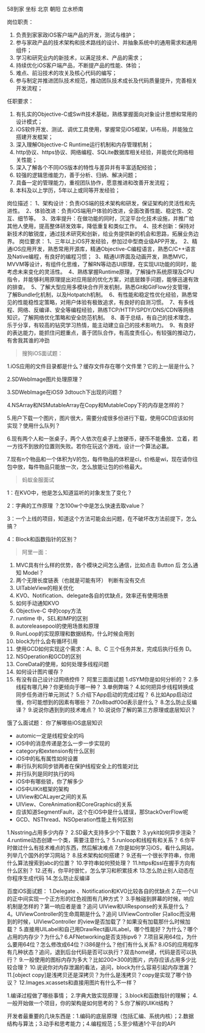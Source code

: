 58到家 坐标 北京 朝阳 立水桥南

岗位职责：
1) 负责到家家政iOS客户端产品的开发，测试与维护；
2) 参与家政产品的技术架构和技术路线的设计、并抽象系统中的通用需求和通用组件；
3) 学习和研究业内的新技术，以满足技术、产品的需求；
4) 持续优化iOS客户端产品，不断提产品的性能、体验；
5) 难点、前沿技术的攻关及核心代码的编写；
6) 参与制定并推进团队技术规范，推动团队技术成长及代码质量提升，完善相关开发流程；


任职要求：
1) 有扎实的Objective-C或Swift技术基础，熟练掌握面向对象设计思想和常用的设计模式；
2) iOS软件开发、测试、调优工具使用，掌握常见iOS框架，UI布局，并能独立搭建开发框架；
3) 深入理解Objective-C Runtime运行机制和内存管理机制；
4) http协议、https协议、网络编程、SQLite数据库相关经验，并能优化网络相关性能；
5) 深入了解各个不同iOS版本的特性与差异并有丰富适配经验；
6) 较强的逻辑思维能力，善于分析、归纳、解决问题；
7) 具备一定的管理能力，重视团队协作，愿意推进和改善开发流程；
8) 本科及以上学历，5年以上或同等开发经验；


岗位描述：
1、架构设计：负责iOS端的技术架构和研发，保证架构的灵活性和先进性。  2、体验改进：负责iOS端用户体验的改进，全面改善性能、稳定性、交互、细节等。  3、效率提升：在做功能的同时，沉淀平台化技术设施，并推广给其他人使用，提高整体研发效率，降低重复和类似工作。  4、技术创新：保持对新技术的敏锐度，通过技术研究和创新，给业务提供新的机会和思路，拓展业务边界。
岗位要求：
1、三年以上iOS开发经验，参加过中型商业级APP开发。  2、精通iOS应用开发，熟悉常用开源库，精通Objective-C编程语言，熟悉C/C++语言及Native编程，有良好的编程习惯；  3、精通UI界面及动画开发，熟悉MVC，MVVM等设计，有组件化思维，了解RN等动态UI原理，在实现UI功能的同时，能考虑未来变化的灵活性。  4、熟练掌握Runtime原理，了解操作系统原理及CPU指令，并能够利用原理提出对应用层的优化方案，对底层棘手问题，能够迅速有效的排查。  5、了解大型应用多模块合作开发机制，熟悉Git和GitFlow分支管理，了解Bundle化机制，以及Hotpatch机制。  6、有性能和稳定性优化经验，熟悉常见的性能稳性定策略，对用户体验有极致追求，有良好的自测习惯。  7、有多线程、网络、反编译、安全等编程经验，熟练TCP/HTTP/SPDY/DNS/CDN等网络知识，了解网络优化策略和安全防范机制。  8、善于总结，有自己的技术理念，乐于分享，有较高的钻究学习热情，能主动建立自己的技术影响力。  9、有良好的表达能力，能抓住问题重点，善于团队合作，有高度责任心，有较强的推动力，有舍我其谁的冲劲


>搜狗iOS面试题：

1.iOS应用的文件目录都是什么？缓存文件存在哪个文件里？它的上一层是什么？

2.SDWebImage图片处理原理？

3.SDWebImage在iOS9 3dtouch下出现的问题？

4.NSArray和NSMutableArray在Copy和MutableCopy下的内存是怎样的？

5.用户下载一个图片，图片很大，需要分成很多份进行下载，使用GCD应该如何实现？使用什么队列？

6.现有两个人和一张桌子，两个人依次在桌子上放硬币，硬币不能叠放、立着，若一方找不到放的位置则失败。若你在玩这个游戏，设计一个算法必赢。

7.现有n个物品和一个体积为V的包，每件物品的体积是ci，价格是wi，现在请你往包中放，每件物品只能放一次，怎么放能让包的价格最大。

>蚂蚁金服面试

1：在KVO中，他是怎么知道监听的对象发生了变化？

2：字典的工作原理 ？怎100w个中是怎么快速去取value？

3：一个上线的项目，知道这个方法可能会出问题，在不破坏改方法前提下，怎么搞？

4：Block和函数指针的区别？

>阿里一面：
1.    MVC具有什么样的优势，各个模块之间怎么通信，比如点击 Button 后 怎么通知 Model？
2.    两个无限长度链表（也就是可能有环） 判断有没有交点
3.    UITableView的相关优化
4.    KVO、Notification、delegate各自的优缺点，效率还有使用场景
5.    如何手动通知KVO
6.    Objective-C 中的copy方法
7.    runtime 中，SEL和IMP的区别
8.    autoreleasepool的使用场景和原理
9.    RunLoop的实现原理和数据结构，什么时候会用到
10.    block为什么会有循环引用
11.    使用GCD如何实现这个需求：A、B、C 三个任务并发，完成后执行任务 D。
12.    NSOperation和GCD的区别
13.    CoreData的使用，如何处理多线程问题
14.    如何设计图片缓存？
15.    有没有自己设计过网络控件？
阿里三面面试题
1.dSYM你是如何分析的？
2.多线程有哪几种？你更倾向于哪一种？
3.单例弊端？
4.如何把异步线程转换成同步任务进行单元测试？
5.介绍下App启动的完成过程？
6.比如App启动过慢，你可能想到的因素有哪些？
7.0x8badf00d表示是什么？
8.怎么防止反编译？
9.说说你遇到到的技术难点？
10.说说你了解的第三方原理或底层知识？


饿了么面试题：
你了解哪些iOS底层知识
* automic一定是线程安全的吗
* iOS中的消息传递是怎么一步一步实现的
* category和extension有什么区别
* iOS中的私有属性如何设置
* 串行队列和同步锁两者在保护线程安全上的性能对比
* 并行队列是同时执行的吗
* iOS中有哪些锁，你了解多少
* iOS中UIKit框架的架构
* UIView和CALayer之间的关系
* UIView、CoreAnimation和CoreGraphics的关系
* 应该知道SegmentFault，这个在iOS中是什么错误，那StackOverFlow呢
* GCD、NSThread、NSOperation性能上有何区别


1.Nsstring占用多少内存？
2.SD最大支持多少个下载数？
3.yykit如何异步渲染？
4.runtime动态创建一个类，需要注意什么？
5.runloop和线程有和关系？
6.你平时做过什么有技术难点的东西，然后解决难点
7.你是如何学习iOS，看什么网站，列举几个国外的学习网站？
8.技术架构如何搭建？
9.还有一个很长字符串，你用什么算法搜索到abc的位置？
10.字符串如何预处理？
11.https和ssl在握手方向有什么区别？
12.还有，你平时很忙，怎么学习和积累技术
13.怎么防止别人动态在你程序生成代码
14.怎么防止反编译


百度iOS面试题：
1.Delegate 、Notification和KVO比较各自的优缺点
2.在一个UI的正中间实现一个正方形的红色视图有几种方式？
3.手触碰到屏幕的时候，响应机制是怎样的？第一响应者是谁？追问 UIView和UIResponse的关系是什么？
4。UIViewController的生命周期是什么？追问 UIViewController 只alloc而没用到的时候，UIViewController 的view是否加载了？如果没有加载那什么时候加载？
5.直接用UILabel和自己用DrawRect画UILabel，哪个性能好？为什么？哪个占用的内存少？为什么?
6.AFNetworking是否支持ipv6？
7.项目采用64位，为什么要用64位？怎么修改成64位？i386是什么？他们有什么关系?
8.iOS的应用程序有几种状态？追问，退到后台代码是否可以执行？双击home键，代码是否可以执行？
9.一般使用的图标内存为多大？比如200×300的图片，内存应该占用多少比较合理？
10.说说你对内存泄漏的看法，追问，block为什么容易引起内存泄漏？
11.[object copy]是浅拷贝还是深拷贝？为什么是浅拷贝？copy是实现了哪个协议？
12.Images.xcassets和直接用图片有什么不一样？

1.编译过程做了哪些事情；
2.字典大致实现原理；
3.block和函数指针的理解；
4.一般开始做一个项目，你的架构是如何思考的？
5.你了解的UIKit结构？


开发者最重要的几块东西是：1.编码的底层原理（包括汇编、系统内核）；2.数据结构与算法；3.动手和思考能力；4.编程规范；5.至少精通1个平台的API



